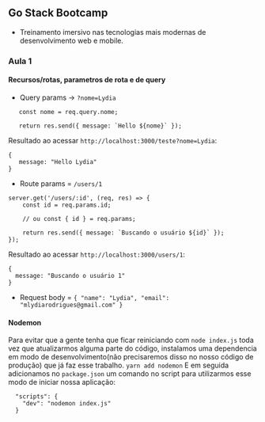 ## Go Stack Bootcamp
- Treinamento imersivo nas tecnologias mais modernas de desenvolvimento web e mobile.

### Aula 1


#### Recursos/rotas, parametros de rota e de query

- Query params -> `?nome=Lydia`
 ```
    const nome = req.query.nome;

    return res.send({ message: `Hello ${nome}` });
 ```
 Resultado ao acessar `http://localhost:3000/teste?nome=Lydia`: 
 ```
 {
    message: "Hello Lydia"
 }
```

- Route params = `/users/1`
```
server.get('/users/:id', (req, res) => {
    const id = req.params.id;

    // ou const { id } = req.params;

    return res.send({ message: `Buscando o usuário ${id}` });
});

```
Resultado ao acessar `http://localhost:3000/users/1`:
```
{
  message: "Buscando o usuário 1"
}
```
- Request body = `{ "name": "Lydia", "email": "mlydiarodrigues@gmail.com" }`

#### Nodemon
Para evitar que a gente tenha que ficar reiniciando com `node index.js` toda vez que atualizarmos alguma parte do código, instalamos uma dependencia em modo de desenvolvimento(não precisaremos disso no nosso código de produção) que já faz esse trabalho.
`yarn add nodemon`
E em seguida adicionamos no `package.json` um comando no script para utilizarmos esse modo de iniciar nossa aplicação:
```
  "scripts": {
    "dev": "nodemon index.js"
  }
```